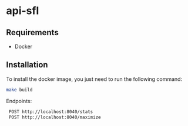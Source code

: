 # api-sfl

## Requirements

* Docker

## Installation

To install the docker image, you just need to run the following command:

```bash
make build
```

Endpoints: 
```bash
 POST http://localhost:8040/stats
 POST http://localhost:8040/maximize
```


